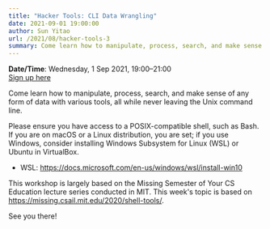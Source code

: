 ```yaml
---
title: "Hacker Tools: CLI Data Wrangling"
date: 2021-09-01 19:00:00
author: Sun Yitao
url: /2021/08/hacker-tools-3
summary: Come learn how to manipulate, process, search, and make sense of any form of data with various tools, all while never leaving the Unix command line.
---
```

<!---
This workshop has ended; here are links to the materials and recording:

- [Slides](https://github.com/nushackers/hackertools-slides/releases/download/ht-2020-09-22/data-wrangling.pdf)
- [Recording](https://www.youtube.com/watch?v=MyL-RAbPZaY)
-->

**Date/Time**: Wednesday, 1 Sep 2021, 19:00&ndash;21:00<br />
[Sign up here][1]

Come learn how to manipulate, process, search, and make sense of any form of data with various tools, all while never leaving the Unix command line.

Please ensure you have access to a POSIX-compatible shell, such as Bash. If you are on macOS or a Linux distribution, you are set; if you use Windows, consider installing Windows Subsystem for Linux (WSL) or Ubuntu in VirtualBox.

- WSL: <https://docs.microsoft.com/en-us/windows/wsl/install-win10>

This workshop is largely based on the Missing Semester of Your CS Education lecture series conducted in MIT. This week's topic is based on <https://missing.csail.mit.edu/2020/shell-tools/>.

See you there!

[1]: https://forms.gle/JBCnVEAWS83NareY8
